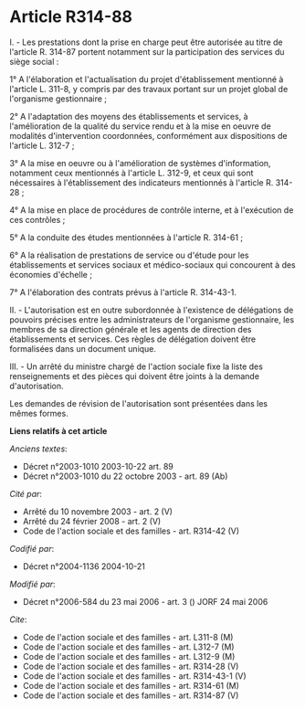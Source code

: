 # Article R314-88

I. - Les prestations dont la prise en charge peut être autorisée au titre de l'article R. 314-87 portent notamment sur la
participation des services du siège social :

1° A l'élaboration et l'actualisation du projet d'établissement mentionné à l'article L. 311-8, y compris par des travaux
portant sur un projet global de l'organisme gestionnaire ;

2° A l'adaptation des moyens des établissements et services, à l'amélioration de la qualité du service rendu et à la mise en
oeuvre de modalités d'intervention coordonnées, conformément aux dispositions de l'article L. 312-7 ;

3° A la mise en oeuvre ou à l'amélioration de systèmes d'information, notamment ceux mentionnés à l'article L. 312-9, et ceux
qui sont nécessaires à l'établissement des indicateurs mentionnés à l'article R. 314-28 ;

4° A la mise en place de procédures de contrôle interne, et à l'exécution de ces contrôles ;

5° A la conduite des études mentionnées à l'article R. 314-61 ;

6° A la réalisation de prestations de service ou d'étude pour les établissements et services sociaux et médico-sociaux qui
concourent à des économies d'échelle ;

7° A l'élaboration des contrats prévus à l'article R. 314-43-1.

II. - L'autorisation est en outre subordonnée à l'existence de délégations de pouvoirs précises entre les administrateurs de
l'organisme gestionnaire, les membres de sa direction générale et les agents de direction des établissements et services. Ces
règles de délégation doivent être formalisées dans un document unique.

III. - Un arrêté du ministre chargé de l'action sociale fixe la liste des renseignements et des pièces qui doivent être
joints à la demande d'autorisation.

Les demandes de révision de l'autorisation sont présentées dans les mêmes formes.

**Liens relatifs à cet article**

_Anciens textes_:

  - Décret n°2003-1010 2003-10-22 art. 89
  - Décret n°2003-1010 du 22 octobre 2003 - art. 89 (Ab)

_Cité par_:

  - Arrêté du 10 novembre 2003 - art. 2 (V)
  - Arrêté du 24 février 2008 - art. 2 (V)
  - Code de l'action sociale et des familles - art. R314-42 (V)

_Codifié par_:

  - Décret n°2004-1136 2004-10-21

_Modifié par_:

  - Décret n°2006-584 du 23 mai 2006 - art. 3 () JORF 24 mai 2006

_Cite_:

  - Code de l'action sociale et des familles - art. L311-8 (M)
  - Code de l'action sociale et des familles - art. L312-7 (M)
  - Code de l'action sociale et des familles - art. L312-9 (M)
  - Code de l'action sociale et des familles - art. R314-28 (V)
  - Code de l'action sociale et des familles - art. R314-43-1 (V)
  - Code de l'action sociale et des familles - art. R314-61 (M)
  - Code de l'action sociale et des familles - art. R314-87 (V)

